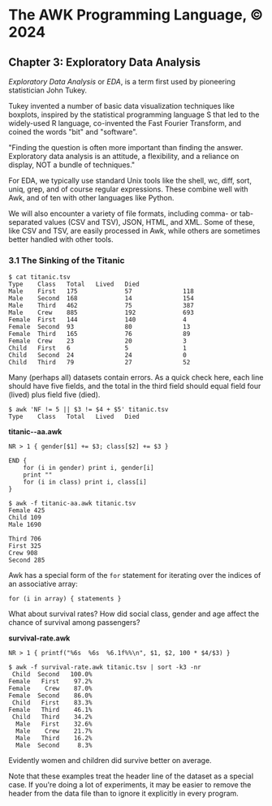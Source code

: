 # The AWK Programming Language, © 2024

## Chapter 3: Exploratory Data Analysis

_Exploratory Data Analysis_ or _EDA_, is a term first used by pioneering statistician John Tukey.

Tukey invented a number of basic data visualization techniques like boxplots, inspired by the statistical programming language S that led to the widely-used R language, co-invented the Fast Fourier Transform, and coined the words "bit" and "software".

"Finding the question is often more important than finding the answer. Exploratory data analysis is an attitude, a flexibility, and a reliance on display, NOT a bundle of techniques."

For EDA, we typically use standard Unix tools like the shell, wc, diff, sort, uniq, grep, and of course regular expressions. These combine well with Awk, and of ten with other languages like Python.

We will also encounter a variety of file formats, including comma- or tab-separated values (CSV and TSV), JSON, HTML, and XML. Some of these, like CSV and TSV, are easily processed in Awk, while others are sometimes better handled with other tools.

### 3.1 The Sinking of the Titanic

```
$ cat titanic.tsv
Type    Class   Total   Lived   Died
Male    First   175             57              118
Male    Second  168             14              154
Male    Third   462             75              387
Male    Crew    885             192             693
Female  First   144             140             4
Female  Second  93              80              13
Female  Third   165             76              89
Female  Crew    23              20              3
Child   First   6               5               1
Child   Second  24              24              0
Child   Third   79              27              52
```

Many (perhaps all) datasets contain errors. As a quick check here, each line should have five fields, and the total in the third field should equal field four (lived) plus field five (died).
```
$ awk 'NF != 5 || $3 != $4 + $5' titanic.tsv 
Type    Class   Total   Lived   Died
```

**titanic--aa.awk**

```
NR > 1 { gender[$1] += $3; class[$2] += $3 }

END {
    for (i in gender) print i, gender[i]
    print ""
    for (i in class) print i, class[i]
}
```

```
$ awk -f titanic-aa.awk titanic.tsv
Female 425
Child 109
Male 1690

Third 706
First 325
Crew 908
Second 285
```

Awk has a special form of the `for` statement for iterating over the indices of an associative array:

`for (i in array) { statements }`

What about survival rates? How did social class, gender and age affect the chance of survival among passengers?

**survival-rate.awk**

`NR > 1 { printf("%6s  %6s  %6.1f%%\n", $1, $2, 100 * $4/$3) }`

```
$ awk -f survival-rate.awk titanic.tsv | sort -k3 -nr
 Child  Second   100.0%
Female   First    97.2%
Female    Crew    87.0%
Female  Second    86.0%
 Child   First    83.3%
Female   Third    46.1%
 Child   Third    34.2%
  Male   First    32.6%
  Male    Crew    21.7%
  Male   Third    16.2%
  Male  Second     8.3%
```

Evidently women and children did survive better on average.

Note that these examples treat the header line of the dataset as a special case. If you're doing a lot of experiments, it may be easier to remove the header from the data file than to ignore it explicitly in every program.